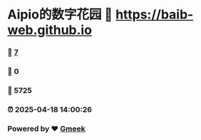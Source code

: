 # Aipio的数字花园 :link: https://baib-web.github.io 
### :page_facing_up: [7](https://baib-web.github.io/tag.html) 
### :speech_balloon: 0 
### :hibiscus: 5725 
### :alarm_clock: 2025-04-18 14:00:26 
### Powered by :heart: [Gmeek](https://github.com/Meekdai/Gmeek)
